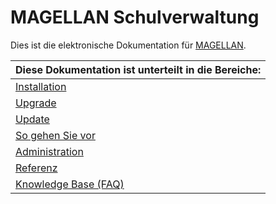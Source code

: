 # MAGELLAN Schulverwaltung 

Dies ist die elektronische Dokumentation für [MAGELLAN](https://magellan.stueber.de).

|Diese Dokumentation ist unterteilt in die Bereiche:|
|:--|
|[Installation](https://doc.magellan7.stueber.de/schulverwaltung/installation/)|
|[Upgrade](https://doc.magellan7.stueber.de/schulverwaltung/update/umstieg-von-7-auf-8/)|
|[Update](https://doc.magellan7.stueber.de/schulverwaltung/update/)|
|[So gehen Sie vor](https://doc.magellan7.stueber.de/schulverwaltung/howto/)|
|[Administration](https://doc.magellan7.stueber.de/schulverwaltung/admin/administration/)|
|[Referenz](https://doc.magellan7.stueber.de/schulverwaltung/reference/)|
|[Knowledge Base (FAQ)](https://doc.kb.stueber.de/)|
